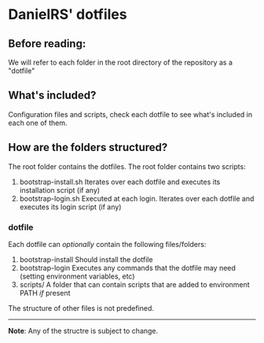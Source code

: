 # DanielRS' dotfiles

## Before reading:

We will refer to each folder in the root directory of the repository as a "dotfile"

## What's included?

Configuration files and scripts, check each dotfile to see what's included in each one of them.

## How are the folders structured?

The root folder contains the dotfiles. The root folder contains two scripts:

1. bootstrap-install.sh
	Iterates over each dotfile and executes its installation script (if any)
2. bootstrap-login.sh
	Executed at each login. Iterates over each dotfile and executes its login script (if any)

### dotfile

Each dotfile can *optionally* contain the following files/folders:

1. bootstrap-install
	Should install the dotfile
2. bootstrap-login
	Executes any commands that the dotfile may need (setting environment variables, etc)
3. scripts/
	A folder that can contain scripts that are added to environment PATH *if* present

The structure of other files is not predefined.

---

**Note**: Any of the structre is subject to change.
